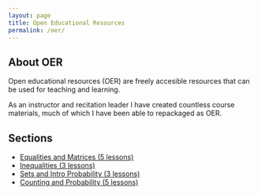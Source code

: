```yaml
---
layout: page
title: Open Educational Resources
permalink: /oer/
---
```



<h2>
About OER
</h2>
<p>
Open educational resources (OER) are freely accesible resources that can be used for teaching and learning.

As an instructor and recitation leader I have created countless course materials, much of which I have been able to repackaged as OER.
</p>

<h2 id="sections">
Sections
</h2>
<ul>
  <li>
    <a href="eqma">
    Equalities and Matrices (5 lessons)
    </a>
  </li>
  <li>
    <a href="ineq">
    Inequalities (3 lessons)
    </a>
  </li>
  <li>
    <a href="seip">
    Sets and Intro Probability (3 lessons)
    </a>
  </li>
  <li>
    <a href="copr">
    Counting and Probability (5 lessons)
    </a>
  </li>
</ul>

